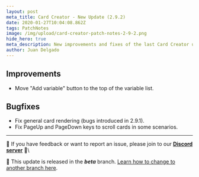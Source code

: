 ```yaml
---
layout: post
meta_title: Card Creator - New Update (2.9.2)
date: 2020-01-27T10:04:08.862Z
tags: PatchNotes
image: /img/upload/card-creator-patch-notes-2-9-2.png
hide_hero: true
meta_description: New improvements and fixes of the last Card Creator update!
author: Juan Delgado
---
```


## Improvements

* Move "Add variable" button to the top of the variable list.



## Bugfixes

* Fix general card rendering (bugs introduced in 2.9.1).
* Fix PageUp and PageDown keys to scroll cards in some scenarios.

---

📌 If you have feedback or want to report an issue, please join to our **[Discord server](http://discord.gg/pixelatto)** 💬\

📌 This update is released in the ***beta*** branch. [Learn how to change to another branch here](/blog/beta-and-legacy-versions).